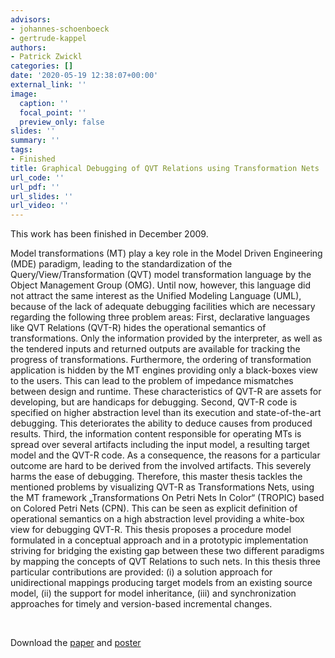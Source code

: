 ```yaml
---
advisors:
- johannes-schoenboeck
- gertrude-kappel
authors:
- Patrick Zwickl
categories: []
date: '2020-05-19 12:38:07+00:00'
external_link: ''
image:
  caption: ''
  focal_point: ''
  preview_only: false
slides: ''
summary: ''
tags:
- Finished
title: Graphical Debugging of QVT Relations using Transformation Nets
url_code: ''
url_pdf: ''
url_slides: ''
url_video: ''
---
```


This work has been finished in December 2009.

Model transformations (MT) play a key role in the Model Driven Engineering (MDE) paradigm, leading to the standardization of the Query/View/Transformation (QVT) model transformation language by the Object Management Group (OMG). Until now, however, this language did not attract the same interest as the Unified Modeling Language (UML), because of the lack of adequate debugging facilities which are necessary regarding the following three problem areas: First, declarative languages like QVT Relations (QVT-R) hides the operational semantics of transformations. Only the information provided by the interpreter, as well as the tendered inputs and returned outputs are available for tracking the progress of transformations. Furthermore, the ordering of transformation application is hidden by the MT engines providing only a black-boxes view to the users. This can lead to the problem of impedance mismatches between design and runtime. These characteristics of QVT-R are assets for developing, but are handicaps for debugging. Second, QVT-R code is specified on higher abstraction level than its execution and state-of-the-art debugging. This deteriorates the ability to deduce causes from produced results. Third, the information content responsible for operating MTs is spread over several artifacts including the input model, a resulting target model and the QVT-R code. As a consequence, the reasons for a particular outcome are hard to be derived from the involved artifacts. This severely harms the ease of debugging. Therefore, this master thesis tackles the mentioned problems by visualizing QVT-R as Transformations Nets, using the MT framework „Transformations On Petri Nets In Color“ (TROPIC) based on Colored Petri Nets (CPN). This can be seen as explicit definition of operational semantics on a high abstraction level providing a white-box view for debugging QVT-R. This thesis proposes a procedure model formulated in a conceptual approach and in a prototypic implementation striving for bridging the existing gap between these two different paradigms by mapping the concepts of QVT Relations to such nets. In this thesis three particular contributions are provided: (i) a solution approach for unidirectional mappings producing target models from an existing source model, (ii) the support for model inheritance, (iii) and synchronization approaches for timely and version-based incremental changes.

&nbsp;

 Download the [paper](https://www.big.tuwien.ac.at/app/uploads/2016/10/Zwickl_paper1.pdf) and [poster](https://www.big.tuwien.ac.at/app/uploads/2016/10/Zwickl_poster1.pdf)